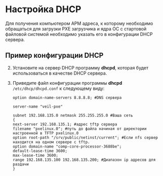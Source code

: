 # Настройка DHCP

Для получения компьютером АРМ адреса, к которому необходимо обращаться для загрузки PXE загрузчика и ядра ОС с стартовой файловой системой необходимо указать его в конфигурации DHCP сервера.

## Пример конфигурации DHCP

2. Установите на сервер DHCP программу **dhcpd**, которая будет использоваться в качестве DHCP сервера.


    
1. Приведите файл конфигурации программы **dhcpd** ```/etc/dhcp/dhcpd.conf``` к следующему виду:


    `option domain-name-servers 8.8.8.8; #DNS сервера`
 
    `server-name "veil-pxe"`
 
    `subnet 192.168.135.0 netmask 255.255.255.0 #Ваша сеть`  
    `{`  
    `next-server 192.168.135.1; #адрес tftp сервера`  
    `filename "pxelinux.0"; #путь до файла начиная от директории настроенной в TFTP pxelinux.0`  
    `option root-path "/srv/public/netinst/current"; #Если nfs сервер находится на одном сервере с tftp.`  
    `option domain-name "comp-core-processor-3688be";`  
    `default-lease-time 3600;`  
    `max-lease-time 3600;`  
    `range 192.168.135.100 192.168.135.200; #Диапазон ip адресов для раздачи`  
    `}`  

